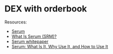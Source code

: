 # DEX with orderbook

Resources:
* [Serum](https://portal.projectserum.com/)
* [What Is Serum (SRM)?](https://academy.shrimpy.io/post/what-is-serum-srm)
* [Serum whitepaper](https://assets.website-files.com/61382d4555f82a75dc677b6f/61384a6d5c937269dbed185c_serum_white_paper.88d98f84.pdf)
* [Serum: What Is It, Why Use It, and How to Use It](https://www.youtube.com/watch?v=6uuwNCPLAo8)
